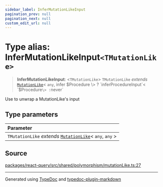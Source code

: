 ```yaml
---
sidebar_label: InferMutationLikeInput
pagination_prev: null
pagination_next: null
custom_edit_url: null
---
```


# Type alias: InferMutationLikeInput`<TMutationLike>`

> **InferMutationLikeInput**: \<`TMutationLike`\> `TMutationLike` _extends_ [`MutationLike`](09-type-alias.MutationLike.md)< `any`, infer $Procedure \> ? `inferProcedureInput`< `$Procedure`\> :`never`

Use to unwrap a MutationLike's input

## Type parameters

| Parameter                                                                                  |
| :----------------------------------------------------------------------------------------- |
| `TMutationLike` _extends_ [`MutationLike`](09-type-alias.MutationLike.md)< `any`, `any` \> |

## Source

[packages/react-query/src/shared/polymorphism/mutationLike.ts:27](https://github.com/trpc/trpc/blob/caccce64/packages/react-query/src/shared/polymorphism/mutationLike.ts#L27)

---

Generated using [TypeDoc](https://typedoc.org/) and [typedoc-plugin-markdown](https://www.npmjs.com/package/typedoc-plugin-markdown)
